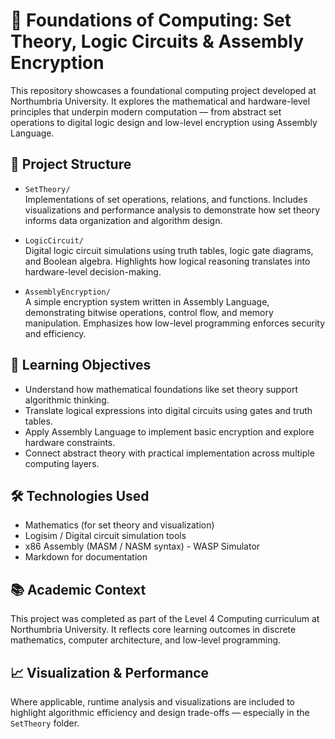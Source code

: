 # 🧠 Foundations of Computing: Set Theory, Logic Circuits & Assembly Encryption

This repository showcases a foundational computing project developed at Northumbria University. It explores the mathematical and hardware-level principles that underpin modern computation — from abstract set operations to digital logic design and low-level encryption using Assembly Language.

## 📁 Project Structure

- `SetTheory/`  
  Implementations of set operations, relations, and functions. Includes visualizations and performance analysis to demonstrate how set theory informs data organization and algorithm design.

- `LogicCircuit/`  
  Digital logic circuit simulations using truth tables, logic gate diagrams, and Boolean algebra. Highlights how logical reasoning translates into hardware-level decision-making.

- `AssemblyEncryption/`  
  A simple encryption system written in Assembly Language, demonstrating bitwise operations, control flow, and memory manipulation. Emphasizes how low-level programming enforces security and efficiency.

## 🎯 Learning Objectives

- Understand how mathematical foundations like set theory support algorithmic thinking.
- Translate logical expressions into digital circuits using gates and truth tables.
- Apply Assembly Language to implement basic encryption and explore hardware constraints.
- Connect abstract theory with practical implementation across multiple computing layers.

## 🛠 Technologies Used

- Mathematics (for set theory and visualization)
- Logisim / Digital circuit simulation tools
- x86 Assembly (MASM / NASM syntax) - WASP Simulator
- Markdown for documentation

## 📚 Academic Context

This project was completed as part of the Level 4 Computing curriculum at Northumbria University. It reflects core learning outcomes in discrete mathematics, computer architecture, and low-level programming.

## 📈 Visualization & Performance

Where applicable, runtime analysis and visualizations are included to highlight algorithmic efficiency and design trade-offs — especially in the `SetTheory` folder.

